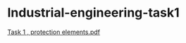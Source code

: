 # Industrial-engineering-task1
[Task 1 , protection elements.pdf](https://github.com/Mansour18/Industrial-engineering-task1/files/9169771/Task.1.protection.elements.pdf)
